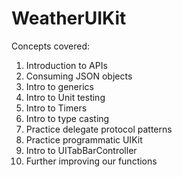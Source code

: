 # WeatherUIKit

Concepts covered:
1. Introduction to APIs
2. Consuming JSON objects
3. Intro to generics 
4. Intro to Unit testing
5. Intro to Timers
6. Intro to type casting
7. Practice delegate protocol patterns
8. Practice programmatic UIKit
9. Intro to UITabBarController
10. Further improving our functions
